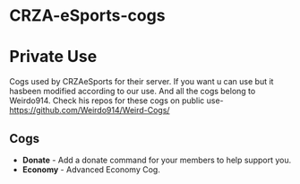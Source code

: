 # CRZA-eSports-cogs

# Private Use
Cogs used by CRZAeSports for their server. If you want u can use but it hasbeen modified according to our use.
And all the cogs belong to Weirdo914.
Check his repos for these cogs on public use- https://github.com/Weirdo914/Weird-Cogs/
## Cogs

 * **Donate** - Add a donate command for your members to help support you.
 * **Economy** - Advanced Economy Cog.
